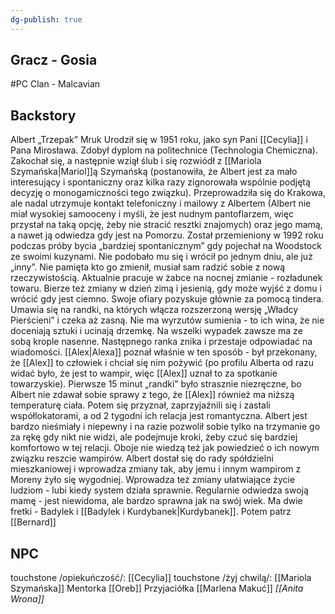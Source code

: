 ```yaml
---
dg-publish: true
---
```

## Gracz - Gosia
#PC
Clan - Malcavian
## Backstory

Albert „Trzepak” Mruk Urodził się w 1951 roku, jako syn Pani [[Cecylia]] i Pana Mirosława. Zdobył dyplom na politechnice (Technologia Chemiczna). Zakochał się, a następnie wziął ślub i się rozwiódł z [[Mariola Szymańska|Mariol]]ą Szymańską (postanowiła, że Albert jest za mało interesujący i spontaniczny oraz kilka razy zignorowała wspólnie podjętą decyzję o monogamiczności tego związku). Przeprowadziła się do Krakowa, ale nadal utrzymuje kontakt telefoniczny i mailowy z Albertem (Albert nie miał wysokiej samooceny i myśli, że jest nudnym pantoflarzem, więc przystał na taką opcję, żeby nie stracić resztki znajomych) oraz jego mamą, a nawet ją odwiedza gdy jest na Pomorzu. Został przemieniony w 1992 roku podczas próby bycia „bardziej spontanicznym” gdy pojechał na Woodstock ze swoimi kuzynami. Nie podobało mu się i wrócił po jednym dniu, ale już „inny”. Nie pamięta kto go zmienił, musiał sam radzić sobie z nową rzeczywistością. Aktualnie pracuje w żabce na nocnej zmianie - rozładunek towaru. Bierze też zmiany w dzień zimą i jesienią, gdy może wyjść z domu i wrócić gdy jest ciemno. Swoje ofiary pozyskuje głównie za pomocą tindera. Umawia się na randki, na których włącza rozszerzoną wersję „Władcy Pierścieni” i czeka aż zasną. Nie ma wyrzutów sumienia - to ich wina, że nie doceniają sztuki i ucinają drzemkę. Na wszelki wypadek zawsze ma ze sobą krople nasenne. Następnego ranka znika i przestaje odpowiadać na wiadomości. [[Alex|Alexa]] poznał właśnie w ten sposób - był przekonany, że [[Alex]] to człowiek i chciał się nim pożywić (po profilu Alberta od razu widać było, że jest to wampir, więc [[Alex]] uznał to za spotkanie towarzyskie). Pierwsze 15 minut „randki” było strasznie niezręczne, bo Albert nie zdawał sobie sprawy z tego, że [[Alex]] również ma niższą temperaturę ciała. Potem się przyznał, zaprzyjaźnili się i zastali współlokatorami, a od 2 tygodni ich relacja jest romantyczna.
Albert jest bardzo nieśmiały i niepewny i na razie pozwolił sobie tylko na trzymanie go za rękę gdy nikt nie widzi, ale podejmuje kroki, żeby czuć się bardziej komfortowo w tej relacji. Oboje nie wiedzą też jak powiedzieć o ich nowym związku reszcie wampirów. Albert dostał się do rady spółdzielni mieszkaniowej i wprowadza zmiany tak, aby jemu i innym wampirom z Moreny żyło się wygodniej. Wprowadza też zmiany ułatwiające życie ludziom - lubi kiedy system działa sprawnie. Regularnie odwiedza swoją mamę - jest niewidoma, ale bardzo sprawna jak na swój wiek. Ma dwie fretki - Badylek i [[Badylek i Kurdybanek|Kurdybanek]].
Potem patrz [[Bernard]]

## NPC

touchstone /opiekuńczość/: [[Cecylia]]
touchstone /żyj chwilą/: [[Mariola Szymańska]]
Mentorka [[Oreb]]
Przyjaciółka [[Marlena Makuć]]
*[[Anita Wrona]]*
